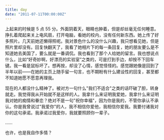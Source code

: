 ```yaml
---
title: day
date: "2011-07-11T00:00:00Z"
---
```


上起来的时候是 5 点 55 分。外面阴着天，眼睛也肿着，但是却丝毫无任何睡意。挣扎着爬起来关上电风扇，打开电脑，看她的校内，没有任何新东西。她上传了好多照片。几天前她还懒得照呢。我对景色什么的没什么兴趣，我只想看见她，但是照片里却没有。回复快翻天了，我看了她相片下的每一条回复，她的朋友要么是不知道她去美国了，要么就是一番调侃。我也看到了那个人给她的留言。我也想说点什么，比如“好奇妙啊，好漂亮的实验室”之类的，可是打到手边，却按不下回车键。我一看是鼠标坏了。想再按，却没了心情，感觉怪怪的。感觉跟她像是回到了半年以前——在她的主页上随手留一句言，也不期盼有什么建设性的回复，甚至都不知道她愿不愿意再理我。

现在的人都没什么精神了。被对方一句什么"我们不适合"之类的话吓破了胆，转身就走。我觉得我从开始就不是这样的人。我拿什么来证明我爱她，我拿什么来证明我对她的痴情和眷恋？绝对不是一句"祝你幸福"，因为你是我的，不管你承认不承认。你是我曾说过"我爱你"的人，我不相信你爱他，我相信你爱我。我要付诸我对你的这句承诺。我承诺过我爱你，我就要照顾你一辈子。

……

也许，也是我自作多情？
